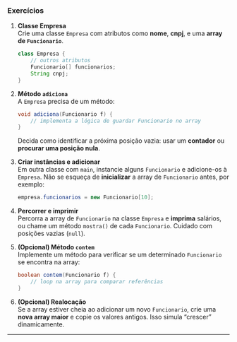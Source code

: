 ### **Exercícios**

1. **Classe Empresa**  
   Crie uma classe `Empresa` com atributos como **nome**, **cnpj**, e uma **array de `Funcionario`**.  
   ```java
   class Empresa {
       // outros atributos
       Funcionario[] funcionarios;
       String cnpj;
   }
   ```

2. **Método `adiciona`**  
   A `Empresa` precisa de um método:
   ```java
   void adiciona(Funcionario f) {
       // implementa a lógica de guardar Funcionario no array
   }
   ```
   Decida como identificar a próxima posição vazia: usar um **contador** ou **procurar uma posição nula**.

3. **Criar instâncias e adicionar**  
   Em outra classe com `main`, instancie alguns `Funcionario` e adicione-os à `Empresa`. Não se esqueça de **inicializar** a array de `Funcionario` antes, por exemplo:  
   ```java
   empresa.funcionarios = new Funcionario[10];
   ```

4. **Percorrer e imprimir**  
   Percorra a array de `Funcionario` na classe `Empresa` e **imprima** salários, ou chame um método `mostra()` de cada `Funcionario`. Cuidado com posições vazias (`null`).

5. **(Opcional) Método `contem`**  
   Implemente um método para verificar se um determinado `Funcionario` se encontra na array:  
   ```java
   boolean contem(Funcionario f) {
       // loop na array para comparar referências
   }
   ```

6. **(Opcional) Realocação**  
   Se a array estiver cheia ao adicionar um novo `Funcionario`, crie uma **nova array maior** e copie os valores antigos. Isso simula “crescer” dinamicamente.

---
